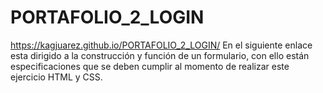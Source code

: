 # PORTAFOLIO_2_LOGIN
https://kagjuarez.github.io/PORTAFOLIO_2_LOGIN/
En el siguiente enlace esta dirigido a la construcción y función de un formulario,
con ello están especificaciones que se deben cumplir 
al momento de realizar este ejercicio HTML y CSS.
